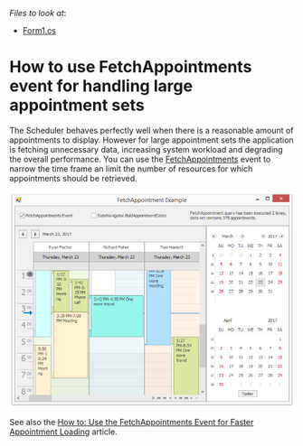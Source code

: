 <!-- default file list -->
*Files to look at*:

* [Form1.cs](./CS/FetchAppointmentExample/Form1.cs)
<!-- default file list end -->
# How to use FetchAppointments event for handling large appointment sets


<p>The Scheduler behaves perfectly well when there is a reasonable amount of appointments to display. However for large appointment sets the application is fetching unnecessary data, increasing system workload and degrading the overall performance. You can use the <a href="http://help.devexpress.com/#CoreLibraries/DevExpressXtraSchedulerISchedulerStorageBase_FetchAppointmentstopic">FetchAppointments</a> event to narrow the time frame an limit the number of resources for which appointments should be retrieved.<br><br><img src="https://raw.githubusercontent.com/DevExpress-Examples/how-to-use-fetchappointments-event-for-handling-large-appointment-sets-e2730/13.1.4+/media/4f13ba4a-0fcf-11e7-80bf-00155d62480c.png"></p>
<p>See also the <a href="http://documentation.devexpress.com/#WindowsForms/CustomDocument2299"><u>How to: Use the FetchAppointments Event for Faster Appointment Loading</u></a> article.</p>

<br/>


